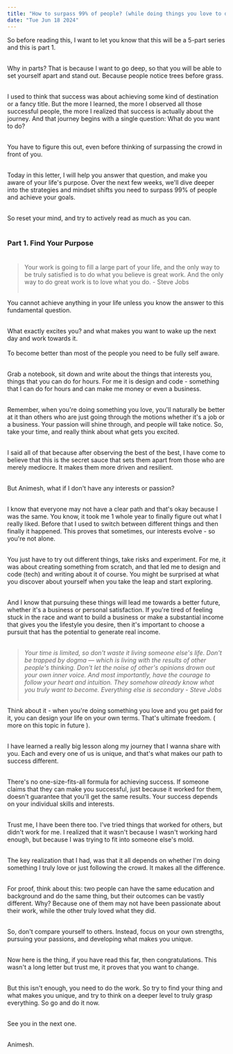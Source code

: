 ```yaml
---
title: "How to surpass 99% of people? (while doing things you love to do)"
date: "Tue Jun 18 2024"
---
```


So before reading this, I want to let you know that this will be a 5-part series and this is part 1.<br/><br/>

Why in parts? That is because I want to go deep, so that you will be able to set yourself apart and stand out. Because people notice trees before grass.<br/><br/>

I used to think that success was about achieving some kind of destination or a fancy title. But the more I learned, the more I observed all those successful people, the more I realized that success is actually about the journey. And that journey begins with a single question: What do you want to do?<br/><br/>

You have to figure this out, even before thinking of surpassing the crowd in front of you.<br/><br/>

Today in this letter, I will help you answer that question, and make you aware of your life's purpose. Over the next few weeks, we'll dive deeper into the strategies and mindset shifts you need to surpass 99% of people and achieve your goals.<br/><br/>

So reset your mind, and try to actively read as much as you can.<br/><br/>

### Part 1. Find Your Purpose<br/><br/>

> Your work is going to fill a large part of your life, and the only way to be truly satisfied is to do what you believe is great work. And the only way to do great work is to love what you do. - Steve Jobs <br/><br/>

You cannot achieve anything in your life unless you know the answer to this fundamental question. <br/><br/>

What exactly excites you? and what makes you want to wake up the next day and work towards it.<br/><br/>
To become better than most of the people you need to be fully self aware.<br/><br/>

Grab a notebook, sit down and write about the things that interests you, things that you can do for hours. For me it is design and code - something that I can do for hours and can make me money or even a business.<br/><br/>

Remember, when you're doing something you love, you'll naturally be better at it than others who are just going through the motions whether it's a job or a business. Your passion will shine through, and people will take notice. So, take your time, and really think about what gets you excited.<br/><br/>

I said all of that because after observing the best of the best, I have come to believe that this is the secret sauce that sets them apart from those who are merely mediocre. It makes them more driven and resilient.<br/><br/>

But Animesh, what if I don't have any interests or passion?<br/><br/>

I know that everyone may not have a clear path and that's okay because I was the same. You know, it took me 1 whole year to finally figure out what I really liked. Before that I used to switch between different things and then finally it happened. This proves that sometimes, our interests evolve - so you're not alone.<br/><br/>

You just have to try out different things, take risks and experiment. For me, it was about creating something from scratch, and that led me to design and code (tech) and writing about it of course. You might be surprised at what you discover about yourself when you take the leap and start exploring.<br/><br/>

And I know that pursuing these things will lead me towards a better future, whether it's a business or personal satisfaction. If you're tired of feeling stuck in the race and want to build a business or make a substantial income that gives you the lifestyle you desire, then it's important to choose a pursuit that has the potential to generate real income.<br/><br/>

> *Your time is limited, so don't waste it living someone else's life. Don't be trapped by dogma — which is living with the results of other people's thinking. Don't let the noise of other's opinions drown out your own inner voice. And most importantly, have the courage to follow your heart and intuition. They somehow already know what you truly want to become. Everything else is secondary - Steve Jobs*<br/><br/>

Think about it - when you're doing something you love and you get paid for it, you can design your life on your own terms. That's ultimate freedom. ( more on this topic in future ).<br/><br/>

I have learned a really big lesson along my journey that I wanna share with you. Each and every one of us is unique, and that's what makes our path to success different.<br/><br/>

There's no one-size-fits-all formula for achieving success. If someone claims that they can make you successful, just because it worked for them, doesn't guarantee that you'll get the same results. Your success depends on your individual skills and interests.<br/><br/>

Trust me, I have been there too. I've tried things that worked for others, but didn't work for me. I realized that it wasn't because I wasn't working hard enough, but because I was trying to fit into someone else's mold.<br/><br/>

The key realization that I had, was that it all depends on whether I'm doing something I truly love or just following the crowd. It makes all the difference.<br/><br/>

For proof, think about this: two people can have the same education and background and do the same thing, but their outcomes can be vastly different. Why? Because one of them may not have been passionate about their work, while the other truly loved what they did.<br/><br/>

So, don't compare yourself to others. Instead, focus on your own strengths, pursuing your passions, and developing what makes you unique.<br/><br/>

Now here is the thing, if you have read this far, then congratulations. This wasn't a long letter but trust me, it proves that you want to change.<br/><br/>

But this isn't enough, you need to do the work. So try to find your thing and what makes you unique, and try to think on a deeper level to truly grasp everything. So go and do it now.<br/><br/>

See you in the next one.<br/><br/>

Animesh.
